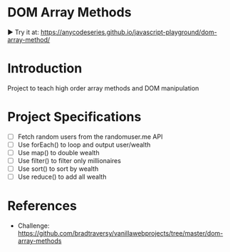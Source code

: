 # DOM Array Methods
▶️ Try it at: https://anycodeseries.github.io/javascript-playground/dom-array-method/

# Introduction
Project to teach high order array methods and DOM manipulation

# Project Specifications
- [ ] Fetch random users from the randomuser.me API
- [ ] Use forEach() to loop and output user/wealth
- [ ] Use map() to double wealth
- [ ] Use filter() to filter only millionaires
- [ ] Use sort() to sort by wealth
- [ ] Use reduce() to add all wealth

# References
- Challenge: https://github.com/bradtraversy/vanillawebprojects/tree/master/dom-array-methods